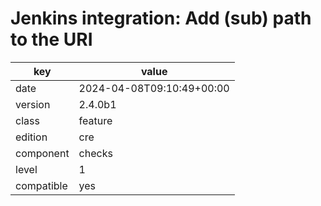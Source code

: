[//]: # (werk v2)
# Jenkins integration: Add (sub) path to the URI

key        | value
---------- | ---
date       | 2024-04-08T09:10:49+00:00
version    | 2.4.0b1
class      | feature
edition    | cre
component  | checks
level      | 1
compatible | yes


